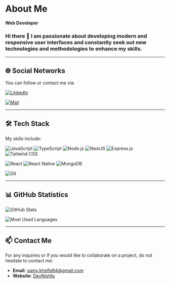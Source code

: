 # About Me

**Web Developer**

### Hi there 👋 I am passionate about developing modern and responsive user interfaces and constantly seek out new technologies and methodologies to enhance my skills.

---

## 🌐 Social Networks

You can follow or contact me via:

[![LinkedIn](https://img.shields.io/badge/LinkedIn-Samy%20Khelfa-blue?style=flat-square&logo=linkedin&logoColor=white)](https://www.linkedin.com/in/samy-khelfa/)

[![Mail](https://img.shields.io/badge/Mail-samy.khelfa94%40gmail.com-D14836?style=flat-square&logo=gmail&logoColor=white)](mailto:samy.khelfa94@gmail.com)

---

## 🛠️ Tech Stack

My skills include:

![JavaScript](https://img.shields.io/badge/-JavaScript-F7DF1E?style=flat-square&logo=javascript&logoColor=black)
![TypeScript](https://img.shields.io/badge/-TypeScript-3178C6?style=flat-square&logo=typescript&logoColor=white)
![Node.js](https://img.shields.io/badge/-Node.js-43853D?style=flat-square&logo=node.js&logoColor=white)
![NestJS](https://img.shields.io/badge/-NestJS-E0234E?style=flat-square&logo=nestjs&logoColor=white)
![Express.js](https://img.shields.io/badge/-Express-000000?style=flat-square&logo=express&logoColor=white)
![Tailwind CSS](https://img.shields.io/badge/-Tailwind_CSS-06B6D4?style=flat-square&logo=tailwind-css&logoColor=white)

![React](https://img.shields.io/badge/-React-20232A?style=flat-square&logo=react&logoColor=61DAFB)
![React Native](https://img.shields.io/badge/-React_Native-20232A?style=flat-square&logo=react&logoColor=61DAFB)
![MongoDB](https://img.shields.io/badge/-MongoDB-4EA94B?style=flat-square&logo=mongodb&logoColor=white)

![Git](https://img.shields.io/badge/-Git-F05032?style=flat-square&logo=git&logoColor=white)

---

## 📊 GitHub Statistics

![GitHub Stats](https://github-readme-stats.vercel.app/api?username=SamyKhelfa&show_icons=true&theme=tokyonight)

![Most Used Languages](https://github-readme-stats.vercel.app/api/top-langs/?username=SamyKhelfa&layout=compact&theme=tokyonight)

---

## 📫 Contact Me

For any inquiries or if you would like to collaborate on a project, do not hesitate to contact me:
- **Email**: [samy.khelfa94@gmail.com](mailto:samy.khelfa94@gmail.com)
- **Website**: [DevNights](https://www.devnights.com)
